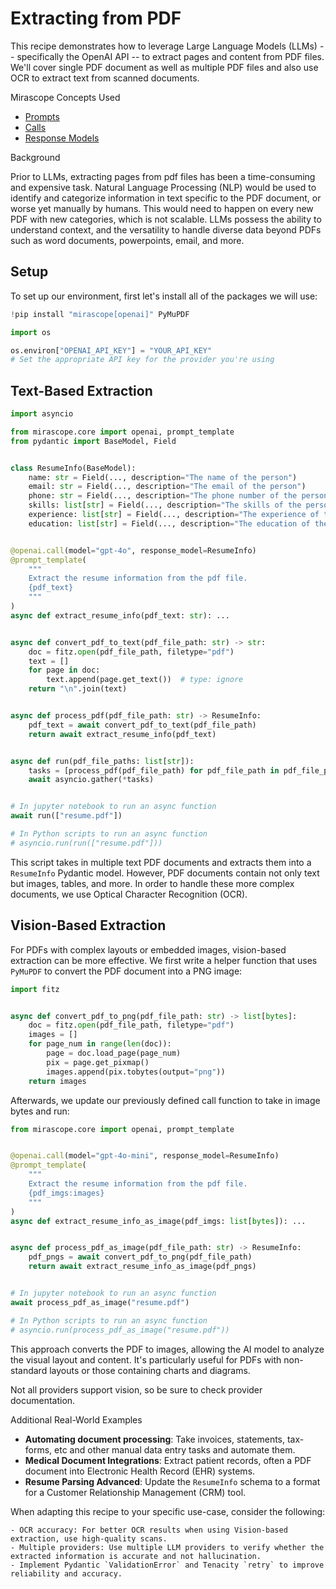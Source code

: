 # Extracting from PDF

This recipe demonstrates how to leverage Large Language Models (LLMs) -- specifically the OpenAI API -- to extract pages and content from PDF files. We'll cover single PDF document as well as multiple PDF files and also use OCR to extract text from scanned documents.

<div class="admonition tip">
<p class="admonition-title">Mirascope Concepts Used</p>
<ul>
<li><a href="../../../learn/prompts/">Prompts</a></li>
<li><a href="../../../learn/calls/">Calls</a></li>
<li><a href="../../../learn/response_models/">Response Models</a></li>
</ul>
</div>

<div class="admonition note">
<p class="admonition-title">Background</p>
<p>
Prior to LLMs, extracting pages from pdf files has been a time-consuming and expensive task. Natural Language Processing (NLP) would be used to identify and categorize information in text specific to the PDF document, or worse yet manually by humans. This would need to happen on every new PDF with new categories, which is not scalable. LLMs possess the ability to understand context, and the versatility to handle diverse data beyond PDFs such as word documents, powerpoints, email, and more.
</p>
</div>

## Setup

To set up our environment, first let's install all of the packages we will use:


```python
!pip install "mirascope[openai]" PyMuPDF
```


```python
import os

os.environ["OPENAI_API_KEY"] = "YOUR_API_KEY"
# Set the appropriate API key for the provider you're using
```


## Text-Based Extraction


```python
import asyncio

from mirascope.core import openai, prompt_template
from pydantic import BaseModel, Field


class ResumeInfo(BaseModel):
    name: str = Field(..., description="The name of the person")
    email: str = Field(..., description="The email of the person")
    phone: str = Field(..., description="The phone number of the person")
    skills: list[str] = Field(..., description="The skills of the person")
    experience: list[str] = Field(..., description="The experience of the person")
    education: list[str] = Field(..., description="The education of the person")


@openai.call(model="gpt-4o", response_model=ResumeInfo)
@prompt_template(
    """
    Extract the resume information from the pdf file.
    {pdf_text}
    """
)
async def extract_resume_info(pdf_text: str): ...


async def convert_pdf_to_text(pdf_file_path: str) -> str:
    doc = fitz.open(pdf_file_path, filetype="pdf")
    text = []
    for page in doc:
        text.append(page.get_text())  # type: ignore
    return "\n".join(text)


async def process_pdf(pdf_file_path: str) -> ResumeInfo:
    pdf_text = await convert_pdf_to_text(pdf_file_path)
    return await extract_resume_info(pdf_text)


async def run(pdf_file_paths: list[str]):
    tasks = [process_pdf(pdf_file_path) for pdf_file_path in pdf_file_paths]
    await asyncio.gather(*tasks)


# In jupyter notebook to run an async function
await run(["resume.pdf"])

# In Python scripts to run an async function
# asyncio.run(run(["resume.pdf"]))
```


This script takes in multiple text PDF documents and extracts them into a `ResumeInfo` Pydantic model. However, PDF documents contain not only text but images, tables, and more. In order to handle these more complex documents, we use Optical Character Recognition (OCR).

## Vision-Based Extraction

For PDFs with complex layouts or embedded images, vision-based extraction can be more effective. We first write a helper function that uses `PyMuPDF` to convert the PDF document into a PNG image:



```python
import fitz


async def convert_pdf_to_png(pdf_file_path: str) -> list[bytes]:
    doc = fitz.open(pdf_file_path, filetype="pdf")
    images = []
    for page_num in range(len(doc)):
        page = doc.load_page(page_num)
        pix = page.get_pixmap()
        images.append(pix.tobytes(output="png"))
    return images
```

Afterwards, we update our previously defined call function to take in image bytes and run:


```python
from mirascope.core import openai, prompt_template


@openai.call(model="gpt-4o-mini", response_model=ResumeInfo)
@prompt_template(
    """
    Extract the resume information from the pdf file.
    {pdf_imgs:images}
    """
)
async def extract_resume_info_as_image(pdf_imgs: list[bytes]): ...


async def process_pdf_as_image(pdf_file_path: str) -> ResumeInfo:
    pdf_pngs = await convert_pdf_to_png(pdf_file_path)
    return await extract_resume_info_as_image(pdf_pngs)


# In jupyter notebook to run an async function
await process_pdf_as_image("resume.pdf")

# In Python scripts to run an async function
# asyncio.run(process_pdf_as_image("resume.pdf"))
```


This approach converts the PDF to images, allowing the AI model to analyze the visual layout and content. It's particularly useful for PDFs with non-standard layouts or those containing charts and diagrams.

Not all providers support vision, so be sure to check provider documentation.

<div class="admonition tip">
<p class="admonition-title">Additional Real-World Examples</p>
<ul>
<li><b>Automating document processing</b>: Take invoices, statements, tax-forms, etc and other manual data entry tasks and automate them.</li>
<li><b>Medical Document Integrations</b>: Extract patient records, often a PDF document into Electronic Health Record (EHR) systems.</li>
<li><b>Resume Parsing Advanced</b>: Update the <code>ResumeInfo</code> schema to a format for a Customer Relationship Management (CRM) tool.</li>
</ul>
</div>

When adapting this recipe to your specific use-case, consider the following:

    - OCR accuracy: For better OCR results when using Vision-based extraction, use high-quality scans.
    - Multiple providers: Use multiple LLM providers to verify whether the extracted information is accurate and not hallucination.
    - Implement Pydantic `ValidationError` and Tenacity `retry` to improve reliability and accuracy.

